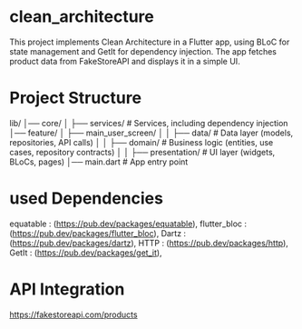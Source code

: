 # clean_architecture

This project implements Clean Architecture in a Flutter app, using BLoC for state management and GetIt for dependency injection. The app fetches product data from FakeStoreAPI and displays it in a simple UI.

# Project Structure


lib/
│── core/
│   ├── services/       # Services, including dependency injection
│── feature/
│   ├── main_user_screen/
│   │   ├── data/       # Data layer (models, repositories, API calls)
│   │   ├── domain/     # Business logic (entities, use cases, repository contracts)
│   │   ├── presentation/ # UI layer (widgets, BLoCs, pages)
│── main.dart           # App entry point




# used Dependencies
equatable : (https://pub.dev/packages/equatable),
flutter_bloc : (https://pub.dev/packages/flutter_bloc),
Dartz : (https://pub.dev/packages/dartz),
HTTP : (https://pub.dev/packages/http),
GetIt : (https://pub.dev/packages/get_it),

# API Integration
https://fakestoreapi.com/products
